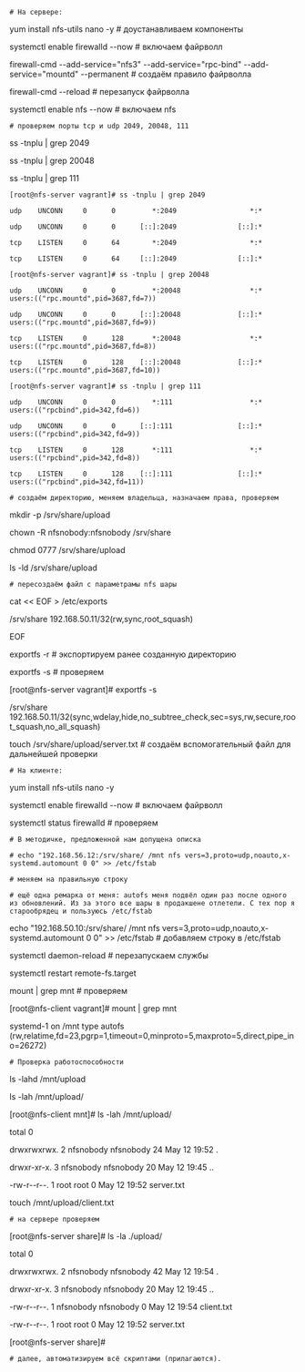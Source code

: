 `# На сервере:`

yum install nfs-utils nano -y               # доустанавливаем компоненты

systemctl enable firewalld --now            # включаем файрволл

firewall-cmd --add-service="nfs3" --add-service="rpc-bind" --add-service="mountd" --permanent   # создаём правило файрволла

firewall-cmd --reload                       # перезапуск файрволла


systemctl enable nfs --now                  # включаем nfs

`# проверяем порты tcp и udp 2049, 20048, 111`

ss -tnplu | grep 2049

ss -tnplu | grep 20048

ss -tnplu | grep 111

`[root@nfs-server vagrant]# ss -tnplu | grep 2049`

`udp    UNCONN     0      0         *:2049                  *:*                  `

`udp    UNCONN     0      0      [::]:2049               [::]:*                  `

`tcp    LISTEN     0      64        *:2049                  *:*                  `

`tcp    LISTEN     0      64     [::]:2049               [::]:* `

`[root@nfs-server vagrant]# ss -tnplu | grep 20048`

`udp    UNCONN     0      0         *:20048                 *:*                   users:(("rpc.mountd",pid=3687,fd=7))`

`udp    UNCONN     0      0      [::]:20048              [::]:*                   users:(("rpc.mountd",pid=3687,fd=9))`

`tcp    LISTEN     0      128       *:20048                 *:*                   users:(("rpc.mountd",pid=3687,fd=8))`

`tcp    LISTEN     0      128    [::]:20048              [::]:*                   users:(("rpc.mountd",pid=3687,fd=10))`

`[root@nfs-server vagrant]# ss -tnplu | grep 111  `

`udp    UNCONN     0      0         *:111                   *:*                   users:(("rpcbind",pid=342,fd=6))`

`udp    UNCONN     0      0      [::]:111                [::]:*                   users:(("rpcbind",pid=342,fd=9))`

`tcp    LISTEN     0      128       *:111                   *:*                   users:(("rpcbind",pid=342,fd=8))`

`tcp    LISTEN     0      128    [::]:111                [::]:*                   users:(("rpcbind",pid=342,fd=11))`


`# создаём директорию, меняем владельца, назначаем права, проверяем`

mkdir -p /srv/share/upload

chown -R nfsnobody:nfsnobody /srv/share

chmod 0777 /srv/share/upload

ls -ld /srv/share/upload

`# пересоздаём файл с параметрамы nfs шары`

cat << EOF > /etc/exports

/srv/share 192.168.50.11/32(rw,sync,root_squash)

EOF

exportfs -r                                 # экспортируем ранее созданную директорию

exportfs -s                                 # проверяем

[root@nfs-server vagrant]# exportfs -s

/srv/share  192.168.50.11/32(sync,wdelay,hide,no_subtree_check,sec=sys,rw,secure,root_squash,no_all_squash)

touch /srv/share/upload/server.txt                            # создаём вспомогательный файл для дальнейшей проверки

`# На клиенте:`

yum install nfs-utils nano -y

systemctl enable firewalld --now            # включаем файрволл

systemctl status firewalld                  # проверяем

`# В методичке, предложенной нам допущена описка`

`# echo "192.168.56.12:/srv/share/ /mnt nfs vers=3,proto=udp,noauto,x-systemd.automount 0 0" >> /etc/fstab`

`# меняем на правильную строку`

`# ещё одна ремарка от меня: autofs меня подвёл один раз после одного из обновлений. Из за этого все шары в продакшене отлетели. С тех пор я старообрядец и пользуюсь /etc/fstab`


echo "192.168.50.10:/srv/share/ /mnt nfs vers=3,proto=udp,noauto,x-systemd.automount 0 0" >> /etc/fstab         # добавляем строку в /etc/fstab

systemctl daemon-reload                     # перезапускаем службы

systemctl restart remote-fs.target

mount | grep mnt                            # проверяем

[root@nfs-client vagrant]# mount | grep mnt

systemd-1 on /mnt type autofs (rw,relatime,fd=23,pgrp=1,timeout=0,minproto=5,maxproto=5,direct,pipe_ino=26272)

`# Проверка работоспособности`

ls -lahd /mnt/upload

ls -lah /mnt/upload/

[root@nfs-client mnt]# ls -lah /mnt/upload/

total 0

drwxrwxrwx. 2 nfsnobody nfsnobody 24 May 12 19:52 .

drwxr-xr-x. 3 nfsnobody nfsnobody 20 May 12 19:45 ..

-rw-r--r--. 1 root      root       0 May 12 19:52 server.txt

touch /mnt/upload/client.txt

`# на сервере проверяем`

[root@nfs-server share]# ls -la ./upload/

total 0

drwxrwxrwx. 2 nfsnobody nfsnobody 42 May 12 19:54 .

drwxr-xr-x. 3 nfsnobody nfsnobody 20 May 12 19:45 ..

-rw-r--r--. 1 nfsnobody nfsnobody  0 May 12 19:54 client.txt

-rw-r--r--. 1 root      root       0 May 12 19:52 server.txt

[root@nfs-server share]#

`# далее, автоматизируем всё скриптами (прилагаются).`
